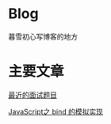 # Blog
暮雪初心写博客的地方

# 主要文章

[最近的面试题目](https://github.com/liandmin/Blog/issues/1)

[JavaScript之 bind 的模拟实现](https://github.com/liandmin/Blog/issues/2)
